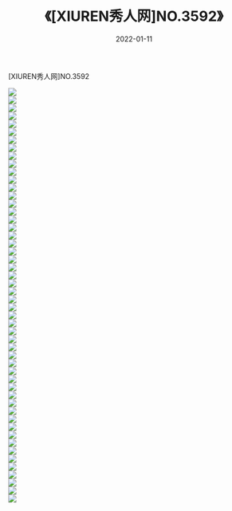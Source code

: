 ﻿---
layout: post
title:  《[XIUREN秀人网]NO.3592》
date:   2022-01-11
img: http://img.660000.xyz/Sharelink/秀人网/秀人网第04部分/[XIUREN秀人网]NO.3592/000.jpg
categories: [美女, 清纯, 唯美]
---

[XIUREN秀人网]NO.3592

 ![](http://img.660000.xyz/Sharelink/秀人网/秀人网第04部分/[XIUREN秀人网]NO.3592/001.jpg) <br>![](http://img.660000.xyz/Sharelink/秀人网/秀人网第04部分/[XIUREN秀人网]NO.3592/002.jpg) <br>![](http://img.660000.xyz/Sharelink/秀人网/秀人网第04部分/[XIUREN秀人网]NO.3592/003.jpg) <br>![](http://img.660000.xyz/Sharelink/秀人网/秀人网第04部分/[XIUREN秀人网]NO.3592/004.jpg) <br>![](http://img.660000.xyz/Sharelink/秀人网/秀人网第04部分/[XIUREN秀人网]NO.3592/005.jpg) <br>![](http://img.660000.xyz/Sharelink/秀人网/秀人网第04部分/[XIUREN秀人网]NO.3592/006.jpg) <br>![](http://img.660000.xyz/Sharelink/秀人网/秀人网第04部分/[XIUREN秀人网]NO.3592/007.jpg) <br>![](http://img.660000.xyz/Sharelink/秀人网/秀人网第04部分/[XIUREN秀人网]NO.3592/008.jpg) <br>![](http://img.660000.xyz/Sharelink/秀人网/秀人网第04部分/[XIUREN秀人网]NO.3592/009.jpg) <br>![](http://img.660000.xyz/Sharelink/秀人网/秀人网第04部分/[XIUREN秀人网]NO.3592/010.jpg) <br>![](http://img.660000.xyz/Sharelink/秀人网/秀人网第04部分/[XIUREN秀人网]NO.3592/011.jpg) <br>![](http://img.660000.xyz/Sharelink/秀人网/秀人网第04部分/[XIUREN秀人网]NO.3592/012.jpg) <br>![](http://img.660000.xyz/Sharelink/秀人网/秀人网第04部分/[XIUREN秀人网]NO.3592/013.jpg) <br>![](http://img.660000.xyz/Sharelink/秀人网/秀人网第04部分/[XIUREN秀人网]NO.3592/014.jpg) <br>![](http://img.660000.xyz/Sharelink/秀人网/秀人网第04部分/[XIUREN秀人网]NO.3592/015.jpg) <br>![](http://img.660000.xyz/Sharelink/秀人网/秀人网第04部分/[XIUREN秀人网]NO.3592/016.jpg) <br>![](http://img.660000.xyz/Sharelink/秀人网/秀人网第04部分/[XIUREN秀人网]NO.3592/017.jpg) <br>![](http://img.660000.xyz/Sharelink/秀人网/秀人网第04部分/[XIUREN秀人网]NO.3592/018.jpg) <br>![](http://img.660000.xyz/Sharelink/秀人网/秀人网第04部分/[XIUREN秀人网]NO.3592/019.jpg) <br>![](http://img.660000.xyz/Sharelink/秀人网/秀人网第04部分/[XIUREN秀人网]NO.3592/020.jpg) <br>![](http://img.660000.xyz/Sharelink/秀人网/秀人网第04部分/[XIUREN秀人网]NO.3592/021.jpg) <br>![](http://img.660000.xyz/Sharelink/秀人网/秀人网第04部分/[XIUREN秀人网]NO.3592/022.jpg) <br>![](http://img.660000.xyz/Sharelink/秀人网/秀人网第04部分/[XIUREN秀人网]NO.3592/023.jpg) <br>![](http://img.660000.xyz/Sharelink/秀人网/秀人网第04部分/[XIUREN秀人网]NO.3592/024.jpg) <br>![](http://img.660000.xyz/Sharelink/秀人网/秀人网第04部分/[XIUREN秀人网]NO.3592/025.jpg) <br>![](http://img.660000.xyz/Sharelink/秀人网/秀人网第04部分/[XIUREN秀人网]NO.3592/026.jpg) <br>![](http://img.660000.xyz/Sharelink/秀人网/秀人网第04部分/[XIUREN秀人网]NO.3592/027.jpg) <br>![](http://img.660000.xyz/Sharelink/秀人网/秀人网第04部分/[XIUREN秀人网]NO.3592/028.jpg) <br>![](http://img.660000.xyz/Sharelink/秀人网/秀人网第04部分/[XIUREN秀人网]NO.3592/029.jpg) <br>![](http://img.660000.xyz/Sharelink/秀人网/秀人网第04部分/[XIUREN秀人网]NO.3592/030.jpg) <br>![](http://img.660000.xyz/Sharelink/秀人网/秀人网第04部分/[XIUREN秀人网]NO.3592/031.jpg) <br>![](http://img.660000.xyz/Sharelink/秀人网/秀人网第04部分/[XIUREN秀人网]NO.3592/032.jpg) <br>![](http://img.660000.xyz/Sharelink/秀人网/秀人网第04部分/[XIUREN秀人网]NO.3592/033.jpg) <br>![](http://img.660000.xyz/Sharelink/秀人网/秀人网第04部分/[XIUREN秀人网]NO.3592/034.jpg) <br>![](http://img.660000.xyz/Sharelink/秀人网/秀人网第04部分/[XIUREN秀人网]NO.3592/035.jpg) <br>![](http://img.660000.xyz/Sharelink/秀人网/秀人网第04部分/[XIUREN秀人网]NO.3592/036.jpg) <br>![](http://img.660000.xyz/Sharelink/秀人网/秀人网第04部分/[XIUREN秀人网]NO.3592/037.jpg) <br>![](http://img.660000.xyz/Sharelink/秀人网/秀人网第04部分/[XIUREN秀人网]NO.3592/038.jpg) <br>![](http://img.660000.xyz/Sharelink/秀人网/秀人网第04部分/[XIUREN秀人网]NO.3592/039.jpg) <br>![](http://img.660000.xyz/Sharelink/秀人网/秀人网第04部分/[XIUREN秀人网]NO.3592/040.jpg) <br>![](http://img.660000.xyz/Sharelink/秀人网/秀人网第04部分/[XIUREN秀人网]NO.3592/041.jpg) <br>![](http://img.660000.xyz/Sharelink/秀人网/秀人网第04部分/[XIUREN秀人网]NO.3592/042.jpg) <br>![](http://img.660000.xyz/Sharelink/秀人网/秀人网第04部分/[XIUREN秀人网]NO.3592/043.jpg) <br>![](http://img.660000.xyz/Sharelink/秀人网/秀人网第04部分/[XIUREN秀人网]NO.3592/044.jpg) <br>![](http://img.660000.xyz/Sharelink/秀人网/秀人网第04部分/[XIUREN秀人网]NO.3592/045.jpg) <br>![](http://img.660000.xyz/Sharelink/秀人网/秀人网第04部分/[XIUREN秀人网]NO.3592/046.jpg) <br>![](http://img.660000.xyz/Sharelink/秀人网/秀人网第04部分/[XIUREN秀人网]NO.3592/047.jpg) <br>![](http://img.660000.xyz/Sharelink/秀人网/秀人网第04部分/[XIUREN秀人网]NO.3592/048.jpg) <br>![](http://img.660000.xyz/Sharelink/秀人网/秀人网第04部分/[XIUREN秀人网]NO.3592/049.jpg) <br>![](http://img.660000.xyz/Sharelink/秀人网/秀人网第04部分/[XIUREN秀人网]NO.3592/050.jpg) <br>![](http://img.660000.xyz/Sharelink/秀人网/秀人网第04部分/[XIUREN秀人网]NO.3592/051.jpg) <br>![](http://img.660000.xyz/Sharelink/秀人网/秀人网第04部分/[XIUREN秀人网]NO.3592/052.jpg) <br>